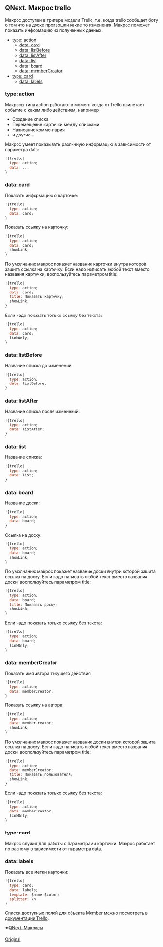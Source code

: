 ## QNext. Макрос trello

Макрос доступен в тригере модели Trello, т.е. когда trello сообщает боту о том что на доске произошли какие то изменения. Макрос поможет показать информацию из полученных данных.
* [type: action](#type:-action)
    * [data: card](#data:-card)
    * [data: listBefore](#data:-listbefore)
    * [data: listAfter](#data:-listafter)
    * [data: list](#data:-list)
    * [data: board](#data:-board)
    * [data: memberCreator](#data:-membercreator)
* [type: card](#type:-card)
    * [data: labels](#data:-labels)
### type: action

Макросы типа action работают в момент когда от Trello прилетает событие с каким либо действием, например
 * Создание списка
* Перемещение карточки между списками
* Написание комментария
* и другие...

Макрос умеет показывать различную информацию в зависимости от параметра data:
```js 
!{trello| 
  type: action;
  data: ...
}
```
### data: card

Показать информацию о карточке:
```js 
!{trello|
  type: action;
  data: card;
}
```

Показать ссылку на карточку:
```js 
!{trello|
  type: action;
  data: card;
  showLink;
}
```

По умолчанию макрос покажет название карточки внутри которой зашита ссылка на карточку. Если надо написать любой текст вместо названия карточки, воспользуйтесь параметром title:
```js 
!{trello|
  type: action;
  data: card;
  title: Показать карточку;
  showLink;
}
```

Если надо показать только ссылку без текста:
```js 
!{trello|
  type: action;
  data: card;
  linkOnly;
}
```
### data: listBefore

Название списка до изменений:
```js 
!{trello|
  type: action; 
  data: listBefore;
}
```
### data: listAfter

Название списка после изменений:
```js 
!{trello|
  type: action; 
  data: listAfter;
}
```
### data: list

Название списка:
```js 
!{trello|
  type: action; 
  data: list;
}
```
### data: board

Название доски:
```js 
!{trello|
  type: action; 
  data: board;
}
```

Ссылка на доску:
```js 
!{trello|
  type: action; 
  data: board;
  showLink;
}
```

По умолчанию макрос покажет название доски внутри которой зашита ссылка на доску. Если надо написать любой текст вместо названия доски, воспользуйтесь параметром title:
```js 
!{trello|
  type: action; 
  data: board;
  title: Показать доску;
  showLink;
}
```

Если надо показать только ссылку без текста:
```js 
!{trello|
  type: action; 
  data: board;
  linkOnly;
}
```
### data: memberCreator

Показать имя автора текущего действия:
```js 
!{trello|
  type: action; 
  data: memberCreator;
}
```

Показать ссылку  на автора:
```js 
!{trello|
  type: action; 
  data: memberCreator;
  showLink;
}
```

По умолчанию макрос покажет название доски внутри которой зашита ссылка на доску. Если надо написать любой текст вместо названия доски, воспользуйтесь параметром title:
```js 
!{trello|
  type: action; 
  data: memberCreator;
  title: Показать пользователя;
  showLink;
}
```

Если надо показать только ссылку без текста:
```js 
!{trello|
  type: action; 
  data: memberCreator;
  linkOnly;
}
```


### type: card

Макрос служит для работы с параметрами карточки. Макрос работает по разному в зависимости от параметра data.
### data: labels

Показать все метки карточки:
```js 
!{trello|
  type: card;
  data: labels;
  template: $name $color;
  splitter: \n
}
```

Список доступных полей для объекта Member можно посмотреть в [документации Trello](/docs-test/_export/admin/trello-about).


⬅️[QNext. Макросы](/docs-test/_export/macros)

  
[Original](https://telegra.ph/QNext-Makros-trello-02-20)